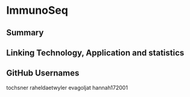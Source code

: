 # ImmunoSeq

## Summary

## Linking Technology, Application and statistics


## GitHub Usernames

tochsner
raheldaetwyler
evagoljat
hannah172001

